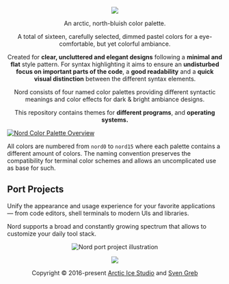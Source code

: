 <p align="center"><a href="https://www.nordtheme.com" target="_blank"><img src="https://raw.githubusercontent.com/arcticicestudio/nord-docs/develop/assets/images/nord/repository-hero.svg?sanitize=true"/></a></p>

<p align="center">An arctic, north-bluish color palette.</p>

<p align="center">A total of sixteen, carefully selected, dimmed pastel colors for a eye-comfortable, but yet colorful ambiance.</p>

<p align="center">Created for <strong>clear, uncluttered and elegant designs</strong> following a <strong>minimal and flat</strong> style pattern.
For syntax highlighting it aims to ensure an <strong>undisturbed focus on important parts of the code</strong>, a <strong>good readability</strong> and a <strong>quick visual distinction</strong> between the different syntax elements.</p>

<p align="center">Nord consists of four named color palettes providing different syntactic meanings and color effects for dark & bright ambiance designs.</p>

<p align="center">This repository contains themes for <strong>different programs</strong>, and <strong>operating systems.</strong></p>


[![Nord Color Palette Overview](https://raw.githubusercontent.com/arcticicestudio/nord-docs/develop/assets/images/nord/repository-color-palettes.svg?sanitize=true)](https://www.nordtheme.com/docs/colors-and-palettes)

All colors are numbered from `nord0` to `nord15` where each palette contains a different amount of colors. The naming convention preserves the compatibility for terminal color schemes and allows an uncomplicated use as base for such.

## Port Projects

Unify the appearance and usage experience for your favorite applications — from code editors, shell terminals to modern UIs and libraries.

Nord supports a broad and constantly growing spectrum that allows to customize your daily tool stack.

<p align="center"><img src="https://raw.githubusercontent.com/arcticicestudio/nord-docs/develop/assets/images/nord/repository-nordify.svg?sanitize=true" alt="Nord port project illustration" /></p>

<p align="center"><img src="https://raw.githubusercontent.com/arcticicestudio/nord-docs/develop/assets/images/nord/repository-footer-separator.svg?sanitize=true" /></p>

<p align="center">Copyright &copy; 2016-present <a href="https://www.arcticicestudio.com" target="_blank">Arctic Ice Studio</a> and <a href="https://www.svengreb.de" target="_blank">Sven Greb</a></p>
